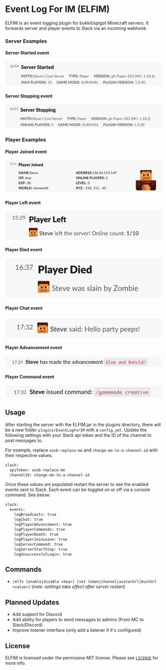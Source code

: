 # Event Log For IM (ELFIM)

ELFIM is an event logging plugin for bukkit/spigot Minecraft servers. 
It forwards server and player events to Slack via an incoming webhook.

### Server Examples
#### Server Started event
![server started](./resources/ServerStarted.png)
#### Server Stopping event
![server stopping](./resources/ServerStopping.png)
### Player Examples
#### Player Joined event
![player joined](./resources/PlayerJoin.png)
#### Player Left event
![player leaves](./resources/PlayerLeft.png)
#### Player Died event
![player died](./resources/PlayerDied.png)
#### Player Chat event
![player chat](./resources/PlayerChat.png)
#### Player Advancement event
![player advancement](./resources/PlayerAdvancement.png)
#### Player Command event
![player command](./resources/PlayerCommand.png)

## Usage
After starting the server with the ELFIM.jar in the plugins directory, there will be a new folder `plugins/EventLogForIM` with a `config.yml`.
Update the following settings with your Slack api token and the ID of the channel to post messages to.

For example, replace `xoxb-replace-me` and `change-me-to-a-channel-id` with their respective values.
```access transformers
slack:
  apiToken: xoxb-replace-me
  channelId: change-me-to-a-channel-id
```
Once these values are populated restart the server to see the enabled events sent to Slack.  Each event can be toggled on or off via a console command.  See below:

```access transformers
slack:
  events:
    logBroadcasts: true
    logChat: true
    logPlayerAdvancement: true
    logPlayerCommands: true
    logPlayerDeath: true
    logPlayerJoinLeave: true
    logServerCommand: true
    logServerStartStop: true
    logUnsuccessfulLogin: true
```

## Commands
- `/elfs [enable|disable <key>] [set token|channel|avatarUrl|bustUrl <value>]` (_note: settings take effect after server restart_)

## Planned Updates
- Add support for Discord
- Add ability for players to send messages to admins (From MC to Slack/Discord)
- Improve listener interface (only add a listener if it's configured)

## License
ELFIM is licensed under the permissive MIT license. Please see [`LICENSE`](https://github.com/HideTheMonkey/EventLogForIM/blob/main/LICENSE) for more info.
